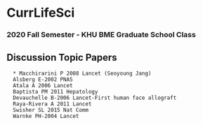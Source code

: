 # CurrLifeSci
### 2020 Fall Semester - KHU BME Graduate School Class

## Discussion Topic Papers

      * Macchirarini P 2008 Lancet (Seoyoung Jang) 
      Alsberg E-2002 PNAS 
      Atala A 2006 Lancet 
      Baptista PM 2011 Hepatology 
      Devauchelle B-2006 Lancet-First human face allograft      
      Raya-Rivera A 2011 Lancet 
      Swisher SL 2015 Nat Comm 
      Warnke PH-2004 Lancet 
 

 

